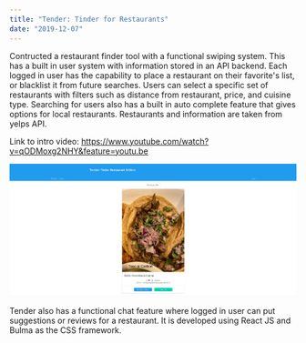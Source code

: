 ```yaml
---
title: "Tender: Tinder for Restaurants"
date: "2019-12-07"
---
```


Contructed a restaurant finder tool with a functional swiping system. This has a built in user system with information stored in an API backend. Each logged in user has the capability to place a restaurant on their favorite's list, or blacklist it from future searches. Users can select a specific set of restaurants with filters such as distance from restaurant, price, and cuisine type. Searching for users also has a built in auto complete feature that gives options for local restaurants. Restaurants and information are taken from yelps API. 



Link to intro video: https://www.youtube.com/watch?v=qODMoxg2NHY&feature=youtu.be

![picture](./tender.jpg)

Tender also has a functional chat feature where logged in user can put suggestions or reviews for a restaurant. It is developed using React JS and Bulma as the CSS framework.